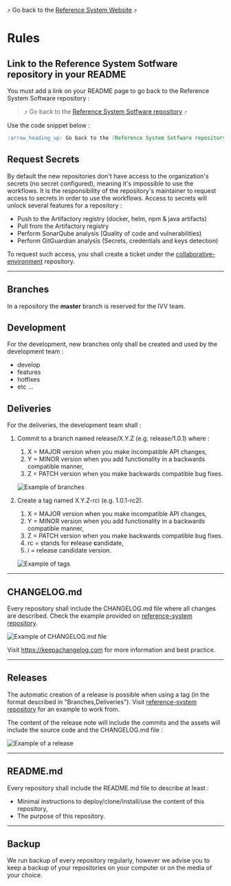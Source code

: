 :arrow_heading_up: Go back to the [Reference System Website](https://referencesystem.copernicus.eu/) :arrow_heading_up:

# Rules

## Link to the Reference System Sotfware repository in your README

You must add a link on your README page to go back to the Reference System Software repository :  
> :arrow_heading_up: Go back to the [Reference System Sotfware repository](https://github.com/COPRS/reference-system-software) :arrow_heading_up:  

Use the code snippet below :

```Markdown
:arrow_heading_up: Go back to the [Reference System Sotfware repository](https://github.com/COPRS/reference-system-software) :arrow_heading_up:

```

## Request Secrets

By default the new repositories don't have access to the organization's secrets (no secret configured), meaning it's impossible to use the workflows. It is the responsibility of the repository's maintainer to request access to secrets in order to use the workflows. Access to secrets will unlock several features for a repository :

- Push to the Artifactory registry (docker, helm, npm & java artifacts)
- Pull from the Artifactory registry
- Perform SonarQube analysis (Quality of code and vulnerabilities)
- Perform GitGuardian analysis (Secrets, credentials and keys detection)

To request such access, you shall create a ticket under the [collaborative-environment](https://github.com/COPRS/collaborative-environment) repository.

------

## Branches

In a repository the **master** branch is reserved for the IVV team.

## Development

For the development, new branches only shall be created and used by the development team :

- develop
- features
- hotfixes
- etc ...

## Deliveries

For the deliveries, the development team shall :

1. Commit to a branch named release/X.Y.Z (e.g. release/1.0.1) where :
   1. X = MAJOR version when you make incompatible API changes,
   2. Y = MINOR version when you add functionality in a backwards compatible manner,
   3. Z = PATCH version when you make backwards compatible bug fixes.

   ![Example of branches](https://user-images.githubusercontent.com/86782407/142891053-29f78ac4-a520-484e-8eeb-e5a87c891f58.png)

2. Create a tag named X.Y.Z-rci (e.g. 1.0.1-rc2).
   1. X = MAJOR version when you make incompatible API changes,
   2. Y = MINOR version when you add functionality in a backwards compatible manner,
   3. Z = PATCH version when you make backwards compatible bug fixes.
   4. rc = stands for **r**elease **c**andidate,
   5. i = release candidate version.

   ![Example of tags](https://user-images.githubusercontent.com/86782407/142891144-26d32e92-3983-4384-b8de-48af8e8f2733.png)

------

## CHANGELOG.md

Every repository shall include the CHANGELOG.md file where all changes are described. Check the example provided on [reference-system repository](https://github.com/COPRS/reference-system/blob/release/CHANGELOG.md).

![Example of CHANGELOG.md file](https://user-images.githubusercontent.com/86782407/140076390-4e79a26f-7afd-49e9-97a6-0a73a0c6794d.png)

Visit <https://keepachangelog.com> for more information and best practice.

------

## Releases

The automatic creation of a release is possible when using a tag (in the format described in "Branches,Deliveries"). Visit [reference-system repository](https://github.com/COPRS/reference-system/tree/release#github-automatic-releases-using-tags) for an example to work from.

The content of the release note will include the commits and the assets will include the source code and the CHANGELOG.md file :

![Example of a release](https://user-images.githubusercontent.com/86782407/143057423-d4a345e3-0a32-443d-8361-648904c55300.png)

------

## README.md

Every repository shall include the README.md file to describe at least :

- Minimal instructions to deploy/clone/install/use the content of this repository,
- The purpose of this repository.

------

## Backup

We run backup of every repository regularly, however we advise you to keep a backup of your repositories on your computer or on the media of your choice.
